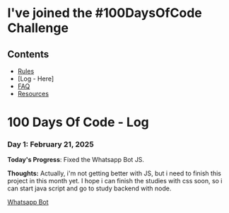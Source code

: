 # I've joined the #100DaysOfCode Challenge

## Contents

- [Rules](rules.md)
- [Log - Here]
- [FAQ](FAQ.md)
- [Resources](resources.md)

# 100 Days Of Code - Log

### Day 1: February 21, 2025 

**Today's Progress**: Fixed the Whatsapp Bot JS.

**Thoughts:** Actually, i'm not getting better with JS, but i need to finish this project in this month yet. I hope i can finish the studies with css soon, so i can start java script and go to study backend with node. 

[Whatsapp Bot](https://github.com/jqmRamos/WhatsApp-BotJS)
